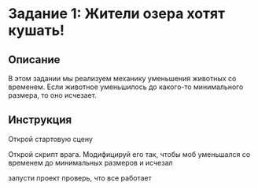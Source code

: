# Задание 1: Жители озера хотят кушать!

## Описание

В этом задании мы реализуем механику уменьшения животных со временем. Если животное уменьшилось до какого-то минимального размера, то оно исчезает.

## Инструкция

Открой стартовую сцену

Открой скрипт врага. Модифицируй его так, чтобы моб уменьшался со временем до минимальных размеров и исчезал

запусти проект проверь, что все работает

